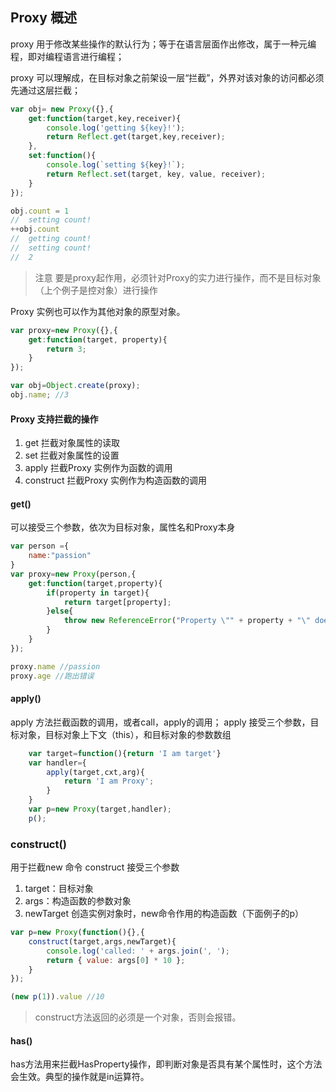 ## Proxy 概述
proxy 用于修改某些操作的默认行为；等于在语言层面作出修改，属于一种元编程，即对编程语言进行编程；

proxy 可以理解成，在目标对象之前架设一层“拦截”，外界对该对象的访问都必须先通过这层拦截；

``` javascript
var obj= new Proxy({},{
    get:function(target,key,receiver){
        console.log('getting ${key}!');
        return Reflect.get(target,key,receiver);
    },
    set:function(){
        console.log(`setting ${key}!`);
        return Reflect.set(target, key, value, receiver);
    }
});

obj.count = 1
//  setting count!
++obj.count
//  getting count!
//  setting count!
//  2

```
> 注意 要是proxy起作用，必须针对Proxy的实力进行操作，而不是目标对象（上个例子是控对象）进行操作

Proxy 实例也可以作为其他对象的原型对象。
``` javascript
var proxy=new Proxy({},{
    get:function(target, property){
        return 3;
    }
});

var obj=Object.create(proxy);
obj.name; //3

```
#### Proxy 支持拦截的操作
1. get 拦截对象属性的读取
2. set 拦截对象属性的设置
3. apply 拦截Proxy 实例作为函数的调用
4. construct 拦截Proxy 实例作为构造函数的调用

#### get()
可以接受三个参数，依次为目标对象，属性名和Proxy本身
```javascript
var person ={
    name:"passion"
}
var proxy=new Proxy(person,{
    get:function(target,property){
        if(property in target){
            return target[property];
        }else{
            throw new ReferenceError("Property \"" + property + "\" does not exist.");
        }
    }
});

proxy.name //passion
proxy.age //跑出错误

```
#### apply()
apply 方法拦截函数的调用，或者call，apply的调用；
apply 接受三个参数，目标对象，目标对象上下文（this），和目标对象的参数数组
``` javascript
    var target=function(){return 'I am target'}
    var handler={
        apply(target,cxt,arg){
            return 'I am Proxy';
        }
    }
    var p=new Proxy(target,handler);
    p();
```

### construct()
用于拦截new 命令
construct 接受三个参数 
1. target：目标对象
2. args：构造函数的参数对象
3. newTarget 创造实例对象时，new命令作用的构造函数（下面例子的p）
```javascript
var p=new Proxy(function(){},{
    construct(target,args,newTarget){
        console.log('called: ' + args.join(', ');
        return { value: args[0] * 10 };
    }
});

(new p(1)).value //10

```
> construct方法返回的必须是一个对象，否则会报错。

#### has()
has方法用来拦截HasProperty操作，即判断对象是否具有某个属性时，这个方法会生效。典型的操作就是in运算符。






